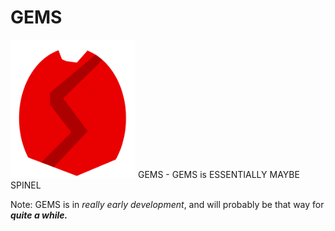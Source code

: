 # GEMS
<img src="gems.png" alt="Logo" style="width:200px;"/>
GEMS - GEMS is ESSENTIALLY MAYBE SPINEL

Note: GEMS is in *really early development*, and will probably be that way for ***quite a while.***
